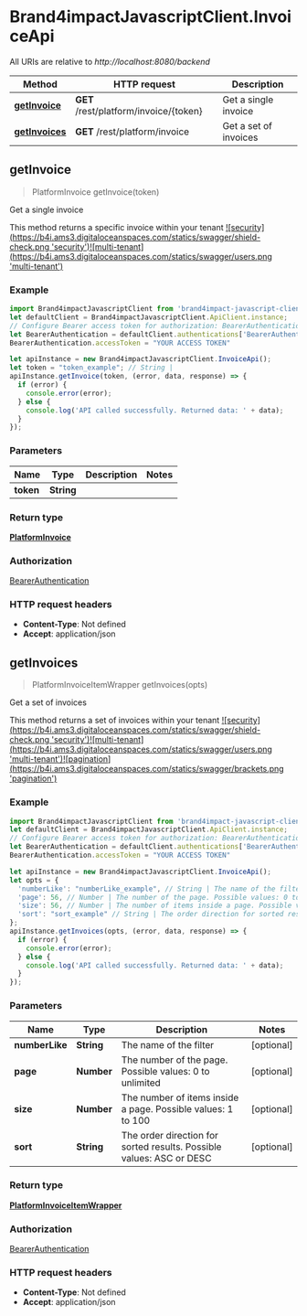 # Brand4impactJavascriptClient.InvoiceApi

All URIs are relative to *http://localhost:8080/backend*

Method | HTTP request | Description
------------- | ------------- | -------------
[**getInvoice**](InvoiceApi.md#getInvoice) | **GET** /rest/platform/invoice/{token} | Get a single invoice
[**getInvoices**](InvoiceApi.md#getInvoices) | **GET** /rest/platform/invoice | Get a set of invoices



## getInvoice

> PlatformInvoice getInvoice(token)

Get a single invoice

This method returns a specific invoice within your tenant  [![security](https://b4i.ams3.digitaloceanspaces.com/statics/swagger/shield-check.png &#39;security&#39;)](http://localhost:8080/backend/blog/home#seguridad)[![multi-tenant](https://b4i.ams3.digitaloceanspaces.com/statics/swagger/users.png &#39;multi-tenant&#39;)](http://localhost:8080/backend/blog/home#multitenant)

### Example

```javascript
import Brand4impactJavascriptClient from 'brand4impact-javascript-client';
let defaultClient = Brand4impactJavascriptClient.ApiClient.instance;
// Configure Bearer access token for authorization: BearerAuthentication
let BearerAuthentication = defaultClient.authentications['BearerAuthentication'];
BearerAuthentication.accessToken = "YOUR ACCESS TOKEN"

let apiInstance = new Brand4impactJavascriptClient.InvoiceApi();
let token = "token_example"; // String | 
apiInstance.getInvoice(token, (error, data, response) => {
  if (error) {
    console.error(error);
  } else {
    console.log('API called successfully. Returned data: ' + data);
  }
});
```

### Parameters


Name | Type | Description  | Notes
------------- | ------------- | ------------- | -------------
 **token** | **String**|  | 

### Return type

[**PlatformInvoice**](PlatformInvoice.md)

### Authorization

[BearerAuthentication](../README.md#BearerAuthentication)

### HTTP request headers

- **Content-Type**: Not defined
- **Accept**: application/json


## getInvoices

> PlatformInvoiceItemWrapper getInvoices(opts)

Get a set of invoices

This method returns a set of invoices within your tenant    [![security](https://b4i.ams3.digitaloceanspaces.com/statics/swagger/shield-check.png &#39;security&#39;)](http://localhost:8080/backend/blog/home#seguridad)[![multi-tenant](https://b4i.ams3.digitaloceanspaces.com/statics/swagger/users.png &#39;multi-tenant&#39;)](http://localhost:8080/backend/blog/home#multitenant)[![pagination](https://b4i.ams3.digitaloceanspaces.com/statics/swagger/brackets.png &#39;pagination&#39;)](http://localhost:8080/backend/blog/home#pagination)

### Example

```javascript
import Brand4impactJavascriptClient from 'brand4impact-javascript-client';
let defaultClient = Brand4impactJavascriptClient.ApiClient.instance;
// Configure Bearer access token for authorization: BearerAuthentication
let BearerAuthentication = defaultClient.authentications['BearerAuthentication'];
BearerAuthentication.accessToken = "YOUR ACCESS TOKEN"

let apiInstance = new Brand4impactJavascriptClient.InvoiceApi();
let opts = {
  'numberLike': "numberLike_example", // String | The name of the filter
  'page': 56, // Number | The number of the page. Possible values: 0 to unlimited
  'size': 56, // Number | The number of items inside a page. Possible values: 1 to 100
  'sort': "sort_example" // String | The order direction for sorted results. Possible values: ASC or DESC
};
apiInstance.getInvoices(opts, (error, data, response) => {
  if (error) {
    console.error(error);
  } else {
    console.log('API called successfully. Returned data: ' + data);
  }
});
```

### Parameters


Name | Type | Description  | Notes
------------- | ------------- | ------------- | -------------
 **numberLike** | **String**| The name of the filter | [optional] 
 **page** | **Number**| The number of the page. Possible values: 0 to unlimited | [optional] 
 **size** | **Number**| The number of items inside a page. Possible values: 1 to 100 | [optional] 
 **sort** | **String**| The order direction for sorted results. Possible values: ASC or DESC | [optional] 

### Return type

[**PlatformInvoiceItemWrapper**](PlatformInvoiceItemWrapper.md)

### Authorization

[BearerAuthentication](../README.md#BearerAuthentication)

### HTTP request headers

- **Content-Type**: Not defined
- **Accept**: application/json

